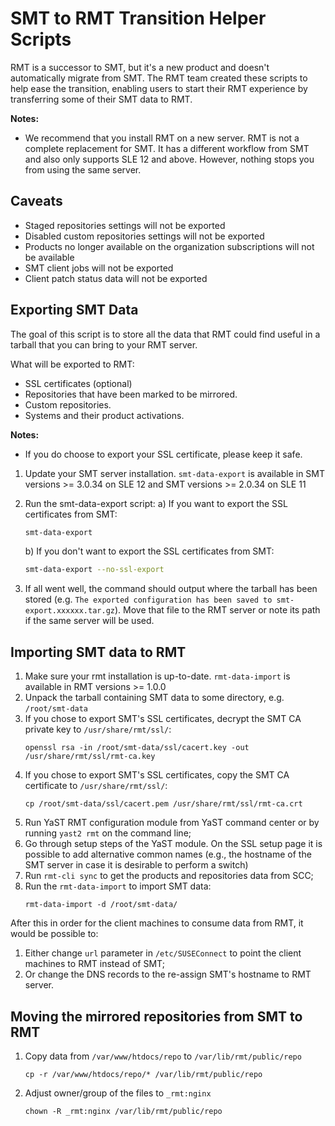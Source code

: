 # SMT to RMT Transition Helper Scripts

RMT is a successor to SMT, but it's a new product and doesn't automatically migrate from SMT. The RMT team
created these scripts to help ease the transition, enabling users to start their RMT experience by transferring some of
their SMT data to RMT.

**Notes:**

* We recommend that you install RMT on a new server. RMT is not a complete replacement for SMT. It has a different
workflow from SMT and also only supports SLE 12 and above. However, nothing stops you from using the same server.

## Caveats

* Staged repositories settings will not be exported
* Disabled custom repositories settings will not be exported
* Products no longer available on the organization subscriptions will not be available
* SMT client jobs will not be exported
* Client patch status data will not be exported

## Exporting SMT Data

The goal of this script is to store all the data that RMT could find useful in a tarball that you can bring to your
RMT server.

What will be exported to RMT:

* SSL certificates (optional)
* Repositories that have been marked to be mirrored.
* Custom repositories.
* Systems and their product activations.

**Notes:**

* If you do choose to export your SSL certificate, please keep it safe.

1. Update your SMT server installation. `smt-data-export` is available in SMT versions >= 3.0.34 on SLE 12 and SMT versions >= 2.0.34 on SLE 11

2. Run the smt-data-export script:
    a) If you want to export the SSL certificates from SMT:
    ```bash
    smt-data-export
    ```
    b) If you don't want to export the SSL certificates from SMT:
    ```bash
    smt-data-export --no-ssl-export
    ```
4. If all went well, the command should output where the tarball has been stored (e.g. `The exported configuration has
been saved to smt-export.xxxxxx.tar.gz`). Move that file to the RMT
server or note its path if the same server will be used.

## Importing SMT data to RMT

1. Make sure your rmt installation is up-to-date. `rmt-data-import` is available in RMT versions >= 1.0.0
2. Unpack the tarball containing SMT data to some directory, e.g. `/root/smt-data`
3. If you chose to export SMT's SSL certificates, decrypt the SMT CA private key to `/usr/share/rmt/ssl/`:
    ```
    openssl rsa -in /root/smt-data/ssl/cacert.key -out /usr/share/rmt/ssl/rmt-ca.key
    ```
4. If you chose to export SMT's SSL certificates, copy the SMT CA certificate to `/usr/share/rmt/ssl/`:
    ```
    cp /root/smt-data/ssl/cacert.pem /usr/share/rmt/ssl/rmt-ca.crt
    ```
5. Run YaST RMT configuration module from YaST command center or by running `yast2 rmt` on the command line;
6. Go through setup steps of the YaST module. On the SSL setup page it is possible to add alternative common names (e.g., the hostname of the SMT server in case it is desirable to perform a switch) 
7. Run `rmt-cli sync` to get the products and repositories data from SCC;
8. Run the `rmt-data-import` to import SMT data:
    ```
    rmt-data-import -d /root/smt-data/
    ```

After this in order for the client machines to consume data from RMT, it would be possible to:
1. Either change `url` parameter in `/etc/SUSEConnect` to point the client machines to RMT instead of SMT;
1. Or change the DNS records to the re-assign SMT's hostname to RMT server.


## Moving the mirrored repositories from SMT to RMT

1. Copy data from `/var/www/htdocs/repo` to `/var/lib/rmt/public/repo`
    ```
    cp -r /var/www/htdocs/repo/* /var/lib/rmt/public/repo
    ```
2. Adjust owner/group of the files to `_rmt:nginx`
    ```
    chown -R _rmt:nginx /var/lib/rmt/public/repo
    ```
